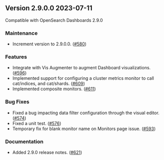 ## Version 2.9.0.0 2023-07-11
Compatible with OpenSearch Dashboards 2.9.0

### Maintenance
* Increment version to 2.9.0.0. ([#580](https://github.com/opensearch-project/alerting-dashboards-plugin/pull/580))

### Features
* Integrate with Vis Augmenter to augment Dashboard visualizations. ([#596](https://github.com/opensearch-project/alerting-dashboards-plugin/pull/596))
* Implemented support for configuring a cluster metrics monitor to call cat/indices, and cat/shards. ([#609](https://github.com/opensearch-project/alerting-dashboards-plugin/pull/609))
* Implemented composite monitors. ([#611](https://github.com/opensearch-project/alerting-dashboards-plugin/pull/611))

### Bug Fixes
* Fixed a bug impacting data filter configuration through the visual editor. ([#574](https://github.com/opensearch-project/alerting-dashboards-plugin/pull/574))
* Fixed a unit test. ([#576](https://github.com/opensearch-project/alerting-dashboards-plugin/pull/576))
* Temporary fix for blank monitor name on Monitors page issue. ([#593](https://github.com/opensearch-project/alerting-dashboards-plugin/pull/593))

### Documentation
* Added 2.9.0 release notes. ([#621](https://github.com/opensearch-project/alerting-dashboards-plugin/pull/621))